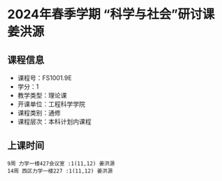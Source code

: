 # 2024年春季学期 “科学与社会”研讨课 姜洪源






## 课程信息

- 课程号：FS1001.9E
- 学分：1
- 教学类型：理论课
- 开课单位：工程科学学院
- 课程类别：通修
- 课程层次：本科计划内课程

## 上课时间

```
9周 力学一楼427会议室 :1(11,12) 姜洪源
14周 西区力学一楼227 :1(11,12) 姜洪源
```

